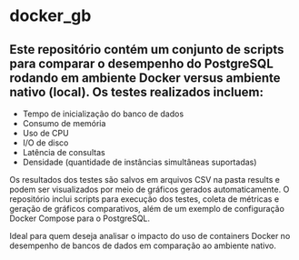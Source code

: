 # docker_gb

## Este repositório contém um conjunto de scripts para comparar o desempenho do PostgreSQL rodando em ambiente Docker versus ambiente nativo (local). Os testes realizados incluem:

- Tempo de inicialização do banco de dados
- Consumo de memória
- Uso de CPU
- I/O de disco
- Latência de consultas
- Densidade (quantidade de instâncias simultâneas suportadas)

Os resultados dos testes são salvos em arquivos CSV na pasta results e podem ser visualizados por meio de gráficos gerados automaticamente. O repositório inclui scripts para execução dos testes, coleta de métricas e geração de gráficos comparativos, além de um exemplo de configuração Docker Compose para o PostgreSQL.

Ideal para quem deseja analisar o impacto do uso de containers Docker no desempenho de bancos de dados em comparação ao ambiente nativo.